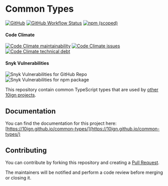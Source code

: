 # Common Types

[![GitHub](https://img.shields.io/github/license/10ign/common-types?logo=github)](https://github.com/10ign/common-types/blob/main/LICENSE)
[![GitHub Workflow Status](https://img.shields.io/github/workflow/status/10ign/common-types/Publish?logo=github)](https://github.com/10ign/common-types/actions/workflows/publish.yml)
[![npm (scoped)](https://img.shields.io/npm/v/@10ign/common-types?logo=npm)](https://www.npmjs.com/package/@10ign/common-types)

#### Code Climate

[![Code Climate maintainability](https://img.shields.io/codeclimate/maintainability-percentage/10ign/common-types?logo=codeclimate)](https://codeclimate.com/github/10ign/common-types)
[![Code Climate issues](https://img.shields.io/codeclimate/issues/10ign/common-types?logo=codeclimate)](https://codeclimate.com/github/10ign/common-types/issues)
[![Code Climate technical debt](https://img.shields.io/codeclimate/tech-debt/10ign/common-types?logo=codeclimate)](https://codeclimate.com/github/10ign/common-types)

#### Snyk Vulnerabilities

![Snyk Vulnerabilities for GitHub Repo](https://img.shields.io/snyk/vulnerabilities/github/10ign/common-types?label=repository&logo=github)
![Snyk Vulnerabilities for npm package](https://img.shields.io/snyk/vulnerabilities/npm/@10ign/common-types?label=package&logo=npm)

This repository contain common TypeScript types that are used by
[other 10ign projects](https://github.com/orgs/10ign/repositories).

## Documentation

You can find the documentation for this project here:
[https://10ign.github.io/common-types/](https://10ign.github.io/common-types/)

## Contributing

You can contribute by forking this repository and creating a
[Pull Request](https://github.com/10ign/common-types/pulls).

The maintainers will be notified and perform a code review before merging or
closing it.

